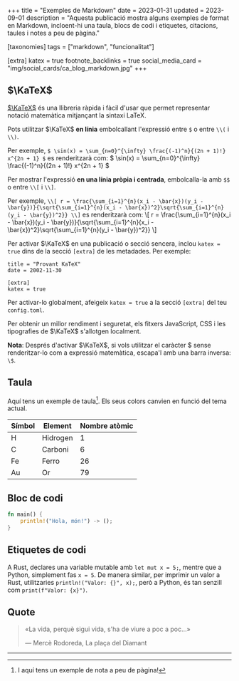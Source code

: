 +++
title = "Exemples de Markdown"
date = 2023-01-31
updated = 2023-09-01
description = "Aquesta publicació mostra alguns exemples de format en Markdown, incloent-hi una taula, blocs de codi i etiquetes, citacions, taules i notes a peu de pàgina."

[taxonomies]
tags = ["markdown", "funcionalitat"]

[extra]
katex = true
footnote_backlinks = true
social_media_card = "img/social_cards/ca_blog_markdown.jpg"
+++

## $\KaTeX$

[$\KaTeX$](https://katex.org/) és una llibreria ràpida i fàcil d'usar que permet representar notació matemàtica mitjançant la sintaxi LaTeX.

Pots utilitzar $\KaTeX$ **en línia** embolcallant l'expressió entre `$` o entre `\\(` i `\\)`.

Per exemple, `$ \sin(x) = \sum_{n=0}^{\infty} \frac{(-1)^n}{(2n + 1)!} x^{2n + 1} $` es renderitzarà com: $ \sin(x) = \sum_{n=0}^{\infty} \frac{(-1)^n}{(2n + 1)!} x^{2n + 1} $

Per mostrar l'expressió **en una línia pròpia i centrada**, embolcalla-la amb `$$` o entre `\\[` i `\\]`.

Per exemple, `\\[ r = \frac{\sum_{i=1}^{n}(x_i - \bar{x})(y_i - \bar{y})}{\sqrt{\sum_{i=1}^{n}(x_i - \bar{x})^2}\sqrt{\sum_{i=1}^{n}(y_i - \bar{y})^2}} \\]` es renderitzarà com: \\[ r = \frac{\sum_{i=1}^{n}(x_i - \bar{x})(y_i - \bar{y})}{\sqrt{\sum_{i=1}^{n}(x_i - \bar{x})^2}\sqrt{\sum_{i=1}^{n}(y_i - \bar{y})^2}} \\]

Per activar $\KaTeX$ en una publicació o secció sencera, inclou `katex = true` dins de la secció `[extra]` de les metadades. Per exemple:

```toml,hl_lines=5-6
title = "Provant KaTeX"
date = 2002-11-30

[extra]
katex = true
```

Per activar-lo globalment, afeigeix `katex = true` a la secció `[extra]` del teu `config.toml`.

Per obtenir un millor rendiment i seguretat, els fitxers JavaScript, CSS i les tipografies de $\KaTeX$ s'allotgen localment.

**Nota**: Després d'activar $\KaTeX$, si vols utilitzar el caràcter \$ sense renderitzar-lo com a expressió matemàtica, escapa'l amb una barra inversa: `\$`.

## Taula

Aquí tens un exemple de taula[^1]. Els seus colors canvien en funció del tema actual.

| Símbol  | Element | Nombre atòmic |
|---------|---------|---------------|
| H       | Hidrogen| 1             |
| C       | Carboni | 6             |
| Fe      | Ferro   | 26            |
| Au      | Or      | 79            |

## Bloc de codi

```rust
fn main() {
    println!("Hola, món!") -> ();
}
```

## Etiquetes de codi

A Rust, declares una variable mutable amb `let mut x = 5;`, mentre que a Python, simplement fas `x = 5`. De manera similar, per imprimir un valor a Rust, utilitzaries `println!("Valor: {}", x);`, però a Python, és tan senzill com `print(f"Valor: {x}")`.

## Quote

> «La vida, perquè sigui vida, s'ha de viure a poc a poc…»
>
> — Mercè Rodoreda, La plaça del Diamant

<hr>

[^1]: I aquí tens un exemple de nota a peu de pàgina!
